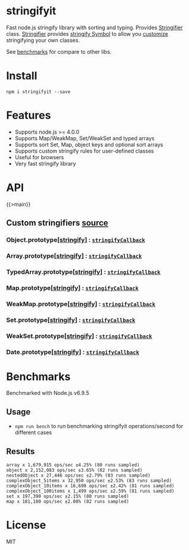 # stringifyit
Fast node.js stringify library with sorting and typing. Provides [Stringifier](#Stringifier) class. [Stringifier](#Stringifier) provides [stringify Symbol](#stringifierstringify--symbol) to allow you [customize](#stringifierstringifycallback--function) stringifying your own classes.

See [benchmarks](#benchmarks) for compare to other libs.

# Install
`npm i stringifyit --save`

# Features

- Supports node.js >= 4.0.0
- Supports Map/WeakMap, Set/WeakSet and typed arrays
- Supports sort Set, Map, object keys and optional sort arrays
- Supports custom stringify rules for user-defined classes
- Useful for browsers
- Very fast stringify library

# API

{{>main}}

## Custom stringifiers [source](stringifiers)

### Object.prototype[[stringify](#Stringifier..stringify)] : <code>[stringifyCallback](#Stringifier..stringifyCallback)</code>
### Array.prototype[[stringify](#Stringifier..stringify)] : <code>[stringifyCallback](#Stringifier..stringifyCallback)</code>
### TypedArray.prototype[[stringify](#Stringifier..stringify)] : <code>[stringifyCallback](#Stringifier..stringifyCallback)</code>
### Map.prototype[[stringify](#Stringifier..stringify)] : <code>[stringifyCallback](#Stringifier..stringifyCallback)</code>
### WeakMap.prototype[[stringify](#Stringifier..stringify)] : <code>[stringifyCallback](#Stringifier..stringifyCallback)</code>
### Set.prototype[[stringify](#Stringifier..stringify)] : <code>[stringifyCallback](#Stringifier..stringifyCallback)</code>
### WeakSet.prototype[[stringify](#Stringifier..stringify)] : <code>[stringifyCallback](#Stringifier..stringifyCallback)</code>
### Date.prototype[[stringify](#Stringifier..stringify)] : <code>[stringifyCallback](#Stringifier..stringifyCallback)</code>

# Benchmarks

Benchmarked with Node.js v6.9.5

## Usage

* `npm run bench` to run benchmarking stringifyit operations/second for different cases

## Results

```
array x 1,679,915 ops/sec ±4.25% (80 runs sampled)
object x 2,152,083 ops/sec ±3.65% (82 runs sampled)
nestedObject x 27,446 ops/sec ±2.79% (83 runs sampled)
complexObject_5items x 32,950 ops/sec ±2.53% (83 runs sampled)
complexObject_10items x 16,690 ops/sec ±2.42% (81 runs sampled)
complexObject_100items x 1,499 ops/sec ±2.59% (81 runs sampled)
set x 197,390 ops/sec ±2.15% (80 runs sampled)
map x 181,180 ops/sec ±2.08% (82 runs sampled)
```


# License
MIT
